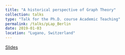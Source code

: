 ```yaml
---
title: "A historical perspective of Graph Theory"
collection: talks
type: "Talk for the Ph.D. course Academic Teaching"
permalink: /talks/pLap_Berlin
date: 2019-01-03
location: "Lugano, Switzerland"
---
```


[Slides](http://DmsPas.github.io/files/Graph_History_black_DP.pdf)

